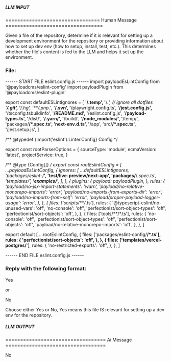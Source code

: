 ##### LLM INPUT #####
================================ Human Message =================================

Given a file of the repository, determine if it is relevant for setting up a development environment for the repository or providing information about how to set up dev env (how to setup, install, test, etc.). This determines whether the file's content is fed to the LLM and helps it set up the environment.

### File:
------ START FILE eslint.config.js ------
import payloadEsLintConfig from '@payloadcms/eslint-config'
import payloadPlugin from '@payloadcms/eslint-plugin'

export const defaultESLintIgnores = [
  '**/.temp',
  '**/.*', // ignore all dotfiles
  '**/.git',
  '**/.hg',
  '**/.pnp.*',
  '**/.svn',
  '**/playwright.config.ts',
  '**/jest.config.js',
  '**/tsconfig.tsbuildinfo',
  '**/README.md',
  '**/eslint.config.js',
  '**/payload-types.ts',
  '**/dist/',
  '**/.yarn/',
  '**/build/',
  '**/node_modules/',
  '**/temp/',
  'packages/**/*.spec.ts',
  'next-env.d.ts',
  '**/app',
  'src/**/*.spec.ts',
  '**/jest.setup.js',
]

/** @typedef {import('eslint').Linter.Config} Config */

export const rootParserOptions = {
  sourceType: 'module',
  ecmaVersion: 'latest',
  projectService: true,
}

/** @type {Config[]} */
export const rootEslintConfig = [
  ...payloadEsLintConfig,
  {
    ignores: [
      ...defaultESLintIgnores,
      'packages/eslint-*/**',
      'test/live-preview/next-app',
      'packages/**/*.spec.ts',
      'templates/**',
      'examples/**',
    ],
  },
  {
    plugins: {
      payload: payloadPlugin,
    },
    rules: {
      'payload/no-jsx-import-statements': 'warn',
      'payload/no-relative-monorepo-imports': 'error',
      'payload/no-imports-from-exports-dir': 'error',
      'payload/no-imports-from-self': 'error',
      'payload/proper-payload-logger-usage': 'error',
    },
  },
  {
    files: ['scripts/**/*.ts'],
    rules: {
      '@typescript-eslint/no-unused-vars': 'off',
      'no-console': 'off',
      'perfectionist/sort-object-types': 'off',
      'perfectionist/sort-objects': 'off',
    },
  },
  {
    files: ['tools/**/*.ts'],
    rules: {
      'no-console': 'off',
      'perfectionist/sort-object-types': 'off',
      'perfectionist/sort-objects': 'off',
      'payload/no-relative-monorepo-imports': 'off',
    },
  },
]

export default [
  ...rootEslintConfig,
  {
    files: ['packages/eslint-config/**/*.ts'],
    rules: {
      'perfectionist/sort-objects': 'off',
    },
  },
  {
    files: ['templates/vercel-postgres/**'],
    rules: {
      'no-restricted-exports': 'off',
    },
  },
]

------ END FILE eslint.config.js ------

### Reply with the following format:

<rel>Yes</rel>

or

<rel>No</rel>

Choose either Yes or No, Yes means this file IS relevant for setting up a dev env for the repository.

##### LLM OUTPUT #####
================================== Ai Message ==================================

<rel>No</rel>